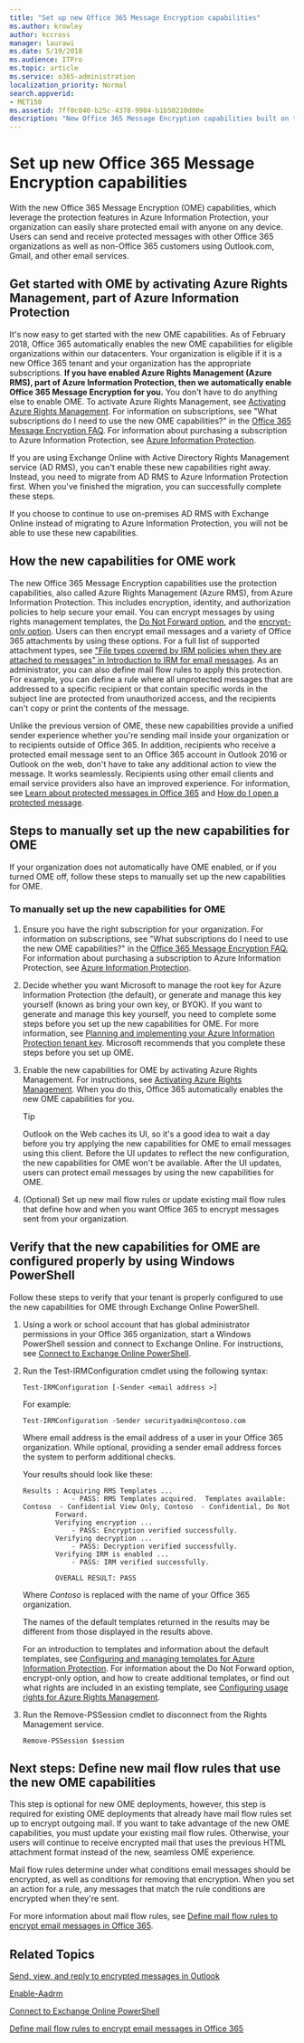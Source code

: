 ```yaml
---
title: "Set up new Office 365 Message Encryption capabilities"
ms.author: krowley
author: kccross
manager: laurawi
ms.date: 5/19/2018
ms.audience: ITPro
ms.topic: article
ms.service: o365-administration
localization_priority: Normal
search.appverid: 
- MET150
ms.assetid: 7ff0c040-b25c-4378-9904-b1b50210d00e
description: "New Office 365 Message Encryption capabilities built on top of Azure Information Protection, your organization can use protected email communication with people inside and outside your organization. The new OME capabilities work with other Office 365 organizations, Outlook.com, Gmail, and other email services."
---
```


# Set up new Office 365 Message Encryption capabilities

With the new Office 365 Message Encryption (OME) capabilities, which leverage the protection features in Azure Information Protection, your organization can easily share protected email with anyone on any device. Users can send and receive protected messages with other Office 365 organizations as well as non-Office 365 customers using Outlook.com, Gmail, and other email services.
  
## Get started with OME by activating Azure Rights Management, part of Azure Information Protection

It's now easy to get started with the new OME capabilities. As of February 2018, Office 365 automatically enables the new OME capabilities for eligible organizations within our datacenters. Your organization is eligible if it is a new Office 365 tenant and your organization has the appropriate subscriptions. **If you have enabled Azure Rights Management (Azure RMS), part of Azure Information Protection, then we automatically enable Office 365 Message Encryption for you.** You don't have to do anything else to enable OME. To activate Azure Rights Management, see [Activating Azure Rights Management](https://docs.microsoft.com/azure/information-protection/deploy-use/activate-service).﻿ For information on subscriptions, see "What subscriptions do I need to use the new OME capabilities?" in the [Office 365 Message Encryption FAQ](ome-faq.md).﻿ For information about purchasing a subscription to Azure Information Protection, see [Azure Information Protection](https://azure.microsoft.com/services/information-protection/).
  
If you are using Exchange Online with Active Directory Rights Management service (AD RMS), you can't enable these new capabilities right away. Instead, you need to migrate from AD RMS to Azure Information Protection first. When you've finished the migration, you can successfully complete these steps.
  
If you choose to continue to use on-premises AD RMS with Exchange Online instead of migrating to Azure Information Protection, you will not be able to use these new capabilities.
  
## How the new capabilities for OME work

The new Office 365 Message Encryption capabilities use the protection capabilities, also called Azure Rights Management (Azure RMS), from Azure Information Protection. This includes encryption, identity, and authorization policies to help secure your email. You can encrypt messages by using rights management templates, the [Do Not Forward option](https://docs.microsoft.com/information-protection/deploy-use/configure-usage-rights#do-not-forward-option-for-emails), and the [encrypt-only option](https://docs.microsoft.com/information-protection/deploy-use/configure-usage-rights#encrypt-only-option-for-emails). Users can then encrypt email messages and a variety of Office 365 attachments by using these options. For a full list of supported attachment types, see ["File types covered by IRM policies when they are attached to messages" in Introduction to IRM for email messages](https://support.office.com/article/bb643d33-4a3f-4ac7-9770-fd50d95f58dc#FileTypesforIRM). As an administrator, you can also define mail flow rules to apply this protection. For example, you can define a rule where all unprotected messages that are addressed to a specific recipient or that contain specific words in the subject line are protected from unauthorized access, and the recipients can't copy or print the contents of the message.
  
Unlike the previous version of OME, these new capabilities provide a unified sender experience whether you're sending mail inside your organization or to recipients outside of Office 365. In addition, recipients who receive a protected email message sent to an Office 365 account in Outlook 2016 or Outlook on the web, don't have to take any additional action to view the message. It works seamlessly. Recipients using other email clients and email service providers also have an improved experience. For information, see [Learn about protected messages in Office 365](https://support.office.com/article/Learn-about-protected-messages-in-Office-365-2baf3ac7-12db-40a4-8af7-1852204b4b67) and [How do I open a protected message](https://support.office.com/article/How-do-I-open-a-protected-message-1157a286-8ecc-4b1e-ac43-2a608fbf3098).
  
## Steps to manually set up the new capabilities for OME

If your organization does not automatically have OME enabled, or if you turned OME off, follow these steps to manually set up the new capabilities for OME.
  
### To manually set up the new capabilities for OME

1. Ensure you have the right subscription for your organization. For information on subscriptions, see "What subscriptions do I need to use the new OME capabilities?" in the [Office 365 Message Encryption FAQ.](ome-faq.md)﻿ For information about purchasing a subscription to Azure Information Protection, see [Azure Information Protection](https://azure.microsoft.com/services/information-protection/).
    
2. Decide whether you want Microsoft to manage the root key for Azure Information Protection (the default), or generate and manage this key yourself (known as bring your own key, or BYOK). If you want to generate and manage this key yourself, you need to complete some steps before you set up the new capabilities for OME. For more information, see [Planning and implementing your Azure Information Protection tenant key](https://docs.microsoft.com/information-protection/plan-design/plan-implement-tenant-key). Microsoft recommends that you complete these steps before you set up OME.
    
3. Enable the new capabilities for OME by activating Azure Rights Management. For instructions, see [Activating Azure Rights Management](https://docs.microsoft.com/azure/information-protection/deploy-use/activate-service).﻿ When you do this, Office 365 automatically enables the new OME capabilities for you.
    
    > [!TIP]
    > Outlook on the Web caches its UI, so it's a good idea to wait a day before you try applying the new capabilities for OME to email messages using this client. Before the UI updates to reflect the new configuration, the new capabilities for OME won't be available. After the UI updates, users can protect email messages by using the new capabilities for OME. 
  
4. (Optional) Set up new mail flow rules or update existing mail flow rules that define how and when you want Office 365 to encrypt messages sent from your organization.
    
## Verify that the new capabilities for OME are configured properly by using Windows PowerShell

Follow these steps to verify that your tenant is properly configured to use the new capabilities for OME through Exchange Online PowerShell.
  
1. Using a work or school account that has global administrator permissions in your Office 365 organization, start a Windows PowerShell session and connect to Exchange Online. For instructions, see [Connect to Exchange Online PowerShell](https://docs.microsoft.com/powershell/exchange/exchange-online/connect-to-exchange-online-powershell/connect-to-exchange-online-powershell?view=exchange-ps).
    
2. Run the Test-IRMConfiguration cmdlet using the following syntax:
    
    ```Test-IRMConfiguration [-Sender <email address >]```  

   For example:
    
    ```Test-IRMConfiguration -Sender securityadmin@contoso.com```

    Where email address is the email address of a user in your Office 365 organization. While optional, providing a sender email address forces the system to perform additional checks.
    
    Your results should look like these:
    
    ```
    Results : Acquiring RMS Templates ...
                - PASS: RMS Templates acquired.  Templates available: Contoso  - Confidential View Only, Contoso  - Confidential, Do Not 
            Forward.
            Verifying encryption ...
                - PASS: Encryption verified successfully.
            Verifying decryption ...
                - PASS: Decryption verified successfully.
            Verifying IRM is enabled ...
                - PASS: IRM verified successfully.
            
            OVERALL RESULT: PASS
    ```

    Where  *Contoso*  is replaced with the name of your Office 365 organization. 
    
    The names of the default templates returned in the results may be different from those displayed in the results above.
    
    For an introduction to templates and information about the default templates, see [Configuring and managing templates for Azure Information Protection](https://docs.microsoft.com/information-protection/deploy-use/configure-policy-templates). For information about the Do Not Forward option, encrypt-only option, and how to create additional templates, or find out what rights are included in an existing template, see [Configuring usage rights for Azure Rights Management](https://docs.microsoft.com/information-protection/deploy-use/configure-usage-rights).
    
3. Run the Remove-PSSession cmdlet to disconnect from the Rights Management service.
    
    ```Remove-PSSession $session```

## Next steps: Define new mail flow rules that use the new OME capabilities
<a name="Rules_1"> </a>

This step is optional for new OME deployments, however, this step is required for existing OME deployments that already have mail flow rules set up to encrypt outgoing mail. If you want to take advantage of the new OME capabilities, you must update your existing mail flow rules. Otherwise, your users will continue to receive encrypted mail that uses the previous HTML attachment format instead of the new, seamless OME experience.
  
Mail flow rules determine under what conditions email messages should be encrypted, as well as conditions for removing that encryption. When you set an action for a rule, any messages that match the rule conditions are encrypted when they're sent.
  
For more information about mail flow rules, see [Define mail flow rules to encrypt email messages in Office 365](define-mail-flow-rules-to-encrypt-email.md).
  
## Related Topics
<a name="Rules_1"> </a>

[Send, view, and reply to encrypted messages in Outlook](https://support.office.com/article/eaa43495-9bbb-4fca-922a-df90dee51980.aspx)
  
[Enable-Aadrm](https://docs.microsoft.com/powershell/module/aadrm/enable-aadrm?view=azureipps)
  
[Connect to Exchange Online PowerShell](https://technet.microsoft.com/library/jj984289%28v=exchg.160%29.aspx)
  
[Define mail flow rules to encrypt email messages in Office 365](define-mail-flow-rules-to-encrypt-email.md)
  

